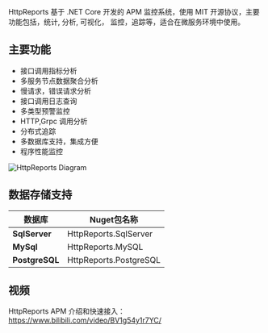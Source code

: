 HttpReports 基于 .NET Core 开发的 APM 监控系统，使用 MIT 开源协议，主要功能包括，统计, 分析, 可视化， 监控，追踪等，适合在微服务环境中使用。

## 主要功能

- 接口调用指标分析
- 多服务节点数据聚合分析
- 慢请求，错误请求分析
- 接口调用日志查询
- 多类型预警监控
- HTTP,Grpc 调用分析
- 分布式追踪
- 多数据库支持，集成方便
- 程序性能监控

![HttpReports Diagram](/content/projects/httpreports/assets/diagram.jpg)


## 数据存储支持

| 数据库         | Nuget包名称            |
| -------------- | ---------------------- |
| **SqlServer**  | HttpReports.SqlServer  |
| **MySql**      | HttpReports.MySQL      |
| **PostgreSQL** | HttpReports.PostgreSQL |

## 视频

HttpReports APM 介绍和快速接入：https://www.bilibili.com/video/BV1g54y1r7YC/

